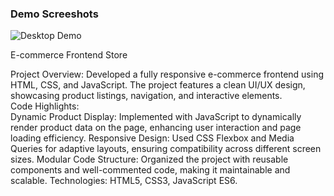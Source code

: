 

### Demo Screeshots

![Desktop Demo](./readme-images/desktop.png "Desktop Demo")

E-commerce Frontend Store 
<br>

Project Overview: Developed a fully responsive e-commerce frontend using HTML, CSS, and JavaScript. The project features a clean UI/UX design, showcasing product listings, navigation, and interactive elements.
<br>
Code Highlights:
<br>
Dynamic Product Display: Implemented with JavaScript to dynamically render product data on the page, enhancing user interaction and page loading efficiency.
Responsive Design: Used CSS Flexbox and Media Queries for adaptive layouts, ensuring compatibility across different screen sizes.
Modular Code Structure: Organized the project with reusable components and well-commented code, making it maintainable and scalable.
Technologies: HTML5, CSS3, JavaScript ES6.<br>
